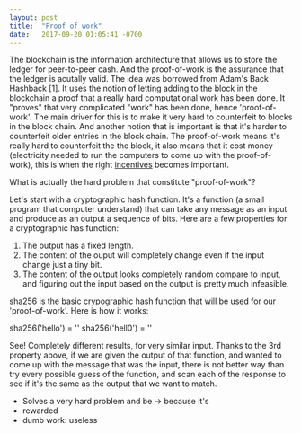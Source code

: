 ```yaml
---
layout: post
title:  "Proof of work"
date:   2017-09-20 01:05:41 -0700
---
```


The blockchain is the information architecture that allows us to store the ledger for peer-to-peer cash. And the proof-of-work is the assurance that the ledger is acutally valid. The idea was borrowed from Adam's Back Hashback [1]. It uses the notion of letting adding to the block in the blockchain a proof that a really hard computational work has been done. It "proves" that very complicated "work" has been done, hence 'proof-of-work'. The main driver for this is to make it very hard to counterfeit to blocks in the block chain. And another notion that is important is that it's harder to counterfeit older entries in the block chain. The proof-of-work means it's really hard to counterfeit the the block, it also means that it cost money (electricity needed to run the computers to come up with the proof-of-work), this is when the right [incentives](/2017/09/16/incentives-against-fraud.html)  becomes important.

What is actually the hard problem that constitute "proof-of-work"?

Let's start with a cryptographic hash function. It's a function (a small program that computer understand) that can take any message as an input and produce as an output a sequence of bits. 
Here are a few properties for a cryptographic has function:
 1. The output has a fixed length.
 2. The content of the ouput will completely change even if the input change just a tiny bit.
 3. The content of the output looks completely random compare to input, and figuring out the input based on the output is pretty much infeasible.

sha256 is the basic crypographic hash function that will be used for our 'proof-of-work'. Here is how it works:

sha256('hello') = ''
sha256('hell0') = ''


See! Completely different results, for very similar input. Thanks to the 3rd property above, if we are given the output of that function, and wanted to come up with the message that was the input, there is not better way than try every possible guess of the function, and scan each of the response to see if it's the same as the output that we want to match.

* Solves a very hard problem and be -> because it's 
* rewarded
* dumb work: useless
